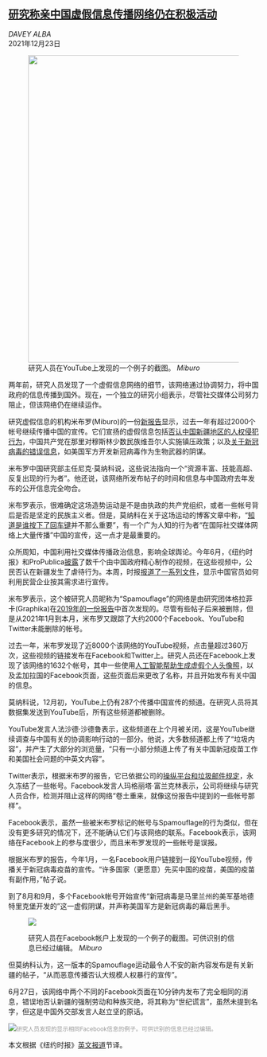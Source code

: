 <!--1640234222000-->
[研究称亲中国虚假信息传播网络仍在积极活动](https://cn.nytimes.com/world/20211223/pro-china-misinformation-group-continues-spreading-messages-researchers-say/)
------

<address>DAVEY ALBA</address><time pudate="2021-12-23 12:05:19" datetime="2021-12-23 12:05:19">2021年12月23日</time><figure><img src="https://images.weserv.nl/?url=static01.nyt.com/images/2021/12/20/technology/00china-distortions1/00china-distortions1-jumbo.jpg" width="948" height="618"><figcaption>研究人员在YouTube上发现的一个例子的截图。 <cite>Miburo</cite></figcaption></figure><section><p>两年前，研究人员发现了一个虚假信息网络的细节，该网络通过协调努力，将中国政府的信息传播到国外。现在，一个独立的研究小组表示，尽管社交媒体公司努力阻止，但该网络仍在继续运作。</p><p>研究虚假信息的机构米布罗(Miburo)的一份<a rel="noopener noreferrer" target="_blank" href="https://miburo.substack.com/p/spamouflage-survives">新报告</a>显示，过去一年有超过2000个帐号继续传播中国的宣传。它们宣扬的虚假信息包括<a rel="noopener noreferrer" target="_blank" href="https://miburo.substack.com/p/cotton-the-act" title="Link: https://miburo.substack.com/p/cotton-the-act">否认中国新疆地区的人权侵犯行为</a>，中国共产党在那里对穆斯林少数民族维吾尔人实施镇压政策；以及<a rel="noopener noreferrer" target="_blank" href="https://miburo.substack.com/p/ill-will">关于新冠病毒的错误信息</a>，如美国军方开发新冠病毒作为生物武器的阴谋。</p><p>米布罗中国研究部主任尼克·莫纳科说，这些说法指向一个“资源丰富、技能高超、反复出现的行为者”。他还说，该网络所发布帖子的时间和信息与中国政府去年发布的公开信息完全吻合。</p><p>米布罗表示，很难确定这场造势运动是不是由执政的共产党组织，或者一些帐号背后是否是坚定的民族主义者。但是，莫纳科在关于这场运动的博客文章中称，“<a rel="noopener noreferrer" target="_blank" href="https://www.atlanticcouncil.org/in-depth-research-reports/issue-brief/beyond-attribution-seeking-national-responsibility-in-cyberspace/">知道是谁按下了回车键</a>并不那么重要”，有一个广为人知的行为者“在国际社交媒体网络上大量传播”中国的宣传，这一点才是最重要的。</p><p>众所周知，中国利用社交媒体传播政治信息，影响全球舆论。今年6月，《纽约时报》和ProPublica<a href="https://www.nytimes.com/zh-hans/interactive/2021/06/22/technology/xinjiang-uyghurs-china-propaganda-chinese.html">披露</a>了数千个由中国政府精心制作的视频，在这些视频中，公民否认在新疆发生了虐待行为。本周，时报<a href="https://www.nytimes.com/zh-hans/interactive/2021/12/20/technology/china-facebook-twitter-influence-manipulation-chinese.html">报道了一系列文件</a>，显示中国官员如何利用民营企业按其需求进行宣传。</p><p>米布罗表示，这个被研究人员昵称为“Spamouflage”的网络是由研究团体格拉菲卡(Graphika)在<a rel="noopener noreferrer" target="_blank" href="https://graphika.com/reports/spamouflage/" title="Link: https://graphika.com/reports/spamouflage/">2019年的一份报告</a>中首次发现的。尽管有些帖子后来被删除，但是从2021年1月到本月，米布罗又跟踪了大约2000个Facebook、YouTube和Twitter未能删除的帐号。</p><p>过去一年，米布罗发现了近8000个该网络的YouTube视频，点击量超过360万次，这些视频的链接发布在Facebook和Twitter上。研究人员还在Facebook上发现了该网络的1632个帐号，其中一些使用<a href="https://www.nytimes.com/2019/12/20/business/facebook-ai-generated-profiles.html">人工智能帮助生成虚假个人头像照</a>，以及孟加拉国的Facebook页面，这些页面后来更改了名称，并且开始发布有关中国的信息。</p><p>莫纳科说，12月初，YouTube上仍有287个传播中国宣传的频道。在研究人员将其数据集发送到YouTube后，所有这些频道都被删除。</p><p>YouTube发言人法沙德·沙德鲁表示，这些频道在上个月被关闭，这是YouTube继续调查与中国有关的协调影响行动的一部分。他说，大多数频道都上传了“垃圾内容”，并产生了大部分的浏览量，“只有一小部分频道上传了有关中国新冠疫苗工作和美国社会问题的中英文内容”。</p><p>Twitter表示，根据米布罗的报告，它已依据公司的<a rel="noopener noreferrer" target="_blank" href="https://help.twitter.com/en/rules-and-policies/platform-manipulation">操纵平台和垃圾邮件规定</a>，永久冻结了一些帐号。Facebook发言人玛格丽塔·富兰克林表示，公司将继续与研究人员合作，检测并阻止这样的网络“卷土重来，就像这份报告中提到的一些帐号那样”。</p><p>Facebook表示，虽然一些被米布罗标记的帐号与Spamouflage的行为类似，但在没有更多研究的情况下，还不能确认它们与该网络的联系。Facebook表示，该网络在Facebook上的参与度很少，而且米布罗发现的一些帐号是误报。</p><p>根据米布罗的报告，今年1月，一名Facebook用户链接到一段YouTube视频，传播关于新冠病毒疫苗的宣传。“许多国家（更愿意）先买中国的疫苗，美国的疫苗有副作用，”帖子说。</p><p>到了8月和9月，多个Facebook帐号开始宣传“新冠病毒是马里兰州的美军基地德特里克堡开发的”这一虚假阴谋，并声称美国军方是新冠病毒的幕后黑手。</p><p><figure><img src="https://images.weserv.nl/?url=static01.nyt.com/images/2021/12/20/technology/00china-distortions2-copy/00china-distortions2-jumbo.jpg"></p><figcaption>研究人员在Facebook帐户上发现的一个例子的截图。可供识别的信息已经过编辑。 <cite>Miburo</cite></figcaption></figure><p>但莫纳科认为，这一版本的Spamouflage运动最令人不安的新内容发布是有关新疆的帖子，“从而恶意传播否认大规模人权暴行的宣传”。</p><p>6月27日，该网络中两个不同的Facebook页面在10分钟内发布了完全相同的消息，错误地否认新疆的强制劳动和种族灭绝，将其称为“世纪谎言”，虽然未提到名字，但这是中国外交部发言人赵立坚的原话。</p><p><img src="https://images.weserv.nl/?url=static01.nyt.com/images/2021/12/20/technology/00china-distortions3-copy/00china-distortions3-copy-master1050.jpg"><small style="color: #999;">研究人员发现的显示相同Facebook信息的例子。可供识别的信息已经过编辑。</small></p></section><footer><p>本文根据《纽约时报》<a rel="nofollow" target="_blank" href="https://www.nytimes.com/live/2020/2020-election-misinformation-distortions/pro-china-misinformation-group-continues-spreading-messages-researchers-say">英文报道</a>节译。</p></footer>
